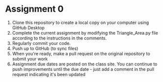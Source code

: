 # Assignment 0

  1. Clone this repository to create a local copy on your computer using GitHub Desktop
  2. Complete the current assignment by modifying the Triangle_Area.py file according to the instructions in the comments. 
  3. Regularly commit your code.
  4. Push up to GitHub (to sync files)
  5. When you're ready, make a pull request on the original repository to submit your work
  6. Assignment due dates are posted on the class site. You can continue to push improvements until the due date - just add a comment in the pull request indicating it's been updated
